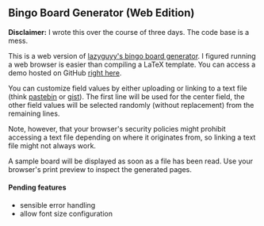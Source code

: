 ## Bingo Board Generator (Web Edition)

**Disclaimer:** I wrote this over the course of three days. The code base is a mess.

This is a web version of [lazyguyy's bingo board generator](https://github.com/lazyguyy/bingo-generator).
I figured running a web browser is easier than compiling a LaTeX template. You can access a
demo hosted on GitHub [right here](https://slyphix.github.io/bingo/).

You can customize field values by either uploading or linking to a text file (think
[pastebin](https://pastebin.com) or [gist](https://gist.github.com)).
The first line will be used for the center field, the other field values will be selected
randomly (without replacement) from the remaining lines.

Note, however, that your browser's security policies might prohibit accessing a text file
depending on where it originates from, so linking a text file might not always work.

A sample board will be displayed as soon as a file has been read.
Use your browser's print preview to inspect the generated pages.

#### Pending features
- sensible error handling
- allow font size configuration
